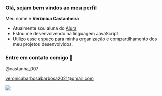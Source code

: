 ### Olá, sejam bem vindos ao meu perfil

Meu nome é **Verônica Castanheira**

- Atualmente sou aluna do [Alura](https://www.alura.com.br)
- Estou me desenvolvendo na linguagem JavaScript
- Utilizo esse espaço para minha organização e compartilhamento dos meu projetos desenvolvidos.

### Entre em contato comigo 🙂

@castanha_007

veronicabarbosabarbosa2021@gmail.com


![](https://media1.tenor.com/m/ogsH7Ailje8AAAAd/cat-funny-cat.gif)
